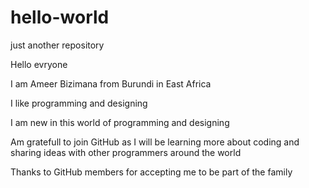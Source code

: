 # hello-world
just another repository

<p>Hello evryone</p>

<p>I am Ameer Bizimana from Burundi in East Africa</p>
<p>I like programming and designing</p>
<p>I am new in this world of programming and designing</p>
<p>Am gratefull to join GitHub as I will be learning more about coding and sharing ideas with other programmers around the world</p>
<p>Thanks to GitHub members for accepting me to be part of the family</p>
